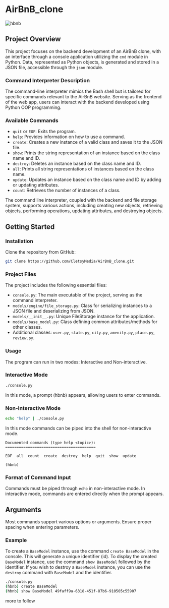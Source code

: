 # AirBnB_clone

![hbnb](https://s3.amazonaws.com/alx-intranet.hbtn.io/uploads/medias/2018/6/65f4a1dd9c51265f49d0.png?X-Amz-Algorithm=AWS4-HMAC-SHA256&X-Amz-Credential=AKIARDDGGGOUSBVO6H7D%2F20231207%2Fus-east-1%2Fs3%2Faws4_request&X-Amz-Date=20231207T232946Z&X-Amz-Expires=86400&X-Amz-SignedHeaders=host&X-Amz-Signature=60290bb3e38198070872a61e3cbcec780eaa17be22e269e64499afc283a63405)

## Project Overview

This project focuses on the backend development of an AirBnB clone, with an interface through a console application utilizing the `cmd` module in Python. Data, represented as Python objects, is generated and stored in a JSON file, accessible through the `json` module.

### Command Interpreter Description

The command-line interpreter mimics the Bash shell but is tailored for specific commands relevant to the AirBnB website. Serving as the frontend of the web app, users can interact with the backend developed using Python OOP programming.

### Available Commands

- `quit` or `EOF`: Exits the program.
- `help`: Provides information on how to use a command.
- `create`: Creates a new instance of a valid class and saves it to the JSON file.
- `show`: Prints the string representation of an instance based on the class name and ID.
- `destroy`: Deletes an instance based on the class name and ID.
- `all`: Prints all string representations of instances based on the class name.
- `update`: Updates an instance based on the class name and ID by adding or updating attributes.
- `count`: Retrieves the number of instances of a class.

The command line interpreter, coupled with the backend and file storage system, supports various actions, including creating new objects, retrieving objects, performing operations, updating attributes, and destroying objects.

## Getting Started

### Installation

Clone the repository from GitHub:

```bash
git clone https://github.com/CletsyMedia/AirBnB_clone.git
```

### Project Files

The project includes the following essential files:

- `console.py`: The main executable of the project, serving as the command interpreter.
- `models/engine/file_storage.py`: Class for serializing instances to a JSON file and deserializing from JSON.
- `models/__init__.py`: Unique FileStorage instance for the application.
- `models/base_model.py`: Class defining common attributes/methods for other classes.
- Additional classes: `user.py`, `state.py`, `city.py`, `amenity.py`, `place.py`, `review.py`.

### Usage

The program can run in two modes: Interactive and Non-interactive.

### Interactive Mode

```bash
./console.py
```

In this mode, a prompt (hbnb) appears, allowing users to enter commands.

### Non-Interactive Mode

```bash
echo "help" | ./console.py
```

In this mode commands can be piped into the shell for non-interactive mode.

```(hbnb)
Documented commands (type help <topic>):
========================================

EOF  all  count  create  destroy  help  quit  show  update

(hbnb)
```

### Format of Command Input

Commands must be piped through `echo` in non-interactive mode. In interactive mode, commands are entered directly when the prompt appears.

## Arguments

Most commands support various options or arguments. Ensure proper spacing when entering parameters.

### Example

To create a `BaseModel` instance, use the command `create BaseModel` in the console. This will generate a unique identifier (id). To display the created `BaseModel` instance, use the command `show BaseModel` followed by the identifier. If you wish to destroy a `BaseModel` instance, you can use the `destroy` command with `BaseModel` and the identifier.

```bash
./console.py
(hbnb) create BaseModel
(hbnb) show BaseModel 49faff9a-6318-451f-87b6-910505c55907
```

more to follow

